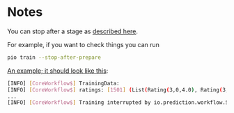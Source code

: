 Notes
=====

You can stop after a stage as [described here](http://docs.prediction.io/resources/engine-development/).

For example, if you want to check things you can run

```sh
pio train --stop-after-prepare
```

[An example; it should look like this](http://docs.prediction.io/customize/troubleshooting/):

```sh
[INFO] [CoreWorkflow$] TrainingData:
[INFO] [CoreWorkflow$] ratings: [1501] (List(Rating(3,0,4.0), Rating(3,1,4.0))...)
...
[INFO] [CoreWorkflow$] Training interrupted by io.prediction.workflow.StopAfterReadInterruption.
```
